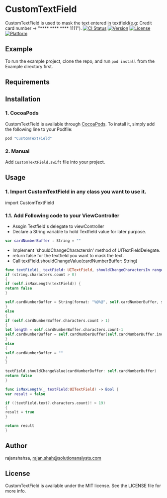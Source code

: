 # CustomTextField
CustomTextField is used to mask the text entered in textfield(e.g: Credit card number -> "**** **** **** 1111").
[![CI Status](http://img.shields.io/travis/rajanshahsa/CustomTextField.svg?style=flat)](https://travis-ci.org/rajanshahsa/CustomTextField)
[![Version](https://img.shields.io/cocoapods/v/CustomTextField.svg?style=flat)](http://cocoapods.org/pods/CustomTextField)
[![License](https://img.shields.io/cocoapods/l/CustomTextField.svg?style=flat)](http://cocoapods.org/pods/CustomTextField)
[![Platform](https://img.shields.io/cocoapods/p/CustomTextField.svg?style=flat)](http://cocoapods.org/pods/CustomTextField)

## Example

To run the example project, clone the repo, and run `pod install` from the Example directory first.

## Requirements

## Installation

### 1. CocoaPods

CustomTextField is available through [CocoaPods](http://cocoapods.org). To install
it, simply add the following line to your Podfile:

```ruby
pod "CustomTextField"
```

### 2. Manual

Add `CustomTextField.swift` file into your project.

## Usage

### 1. Import CustomTextField in any class you want to use it.

import CustomTextField

### 1.1. Add Following code to your ViewController

- Assgin Textfield's delegate to viewController
- Declare a String variable to hold Textfield value for later purpose.
```swift
var cardNumberBuffer : String = ""
```
- Implement 'shouldChangeCharactersIn' method of UITextFieldDelegate.
- return false for the textfield you want to mask the text.
- Call textField.shouldChangeValue(cardNumberBuffer: String)
```swift
func textField(_ textField: UITextField, shouldChangeCharactersIn range: NSRange, replacementString string: String) -> Bool {
if (string.characters.count > 0)
{
if (self.isMaxLength(textField)) {
return false
}

self.cardNumberBuffer = String(format: "%@%@", self.cardNumberBuffer, string)
}
else
{
if (self.cardNumberBuffer.characters.count > 1)
{
let length = self.cardNumberBuffer.characters.count-1
self.cardNumberBuffer = self.cardNumberBuffer[self.cardNumberBuffer.index(self.cardNumberBuffer.startIndex, offsetBy: 0)...self.cardNumberBuffer.index(self.cardNumberBuffer.startIndex, offsetBy: length-1)]
}
else
{
self.cardNumberBuffer = ""
}
}

textField.shouldChangeValue(cardNumberBuffer: self.cardNumberBuffer)
return false
}

func isMaxLength(_ textField:UITextField) -> Bool {
var result = false

if ((textField.text?.characters.count)! > 19)
{
result = true
}

return result
}
```


<!--CustomTextField is available through [CocoaPods](http://cocoapods.org). To install-->
<!--it, simply add the following line to your Podfile:-->
<!---->
<!--```ruby-->
<!--pod "CustomTextField"-->
<!--```-->

## Author

rajanshahsa, rajan.shah@solutionanalysts.com

## License

CustomTextField is available under the MIT license. See the LICENSE file for more info.
